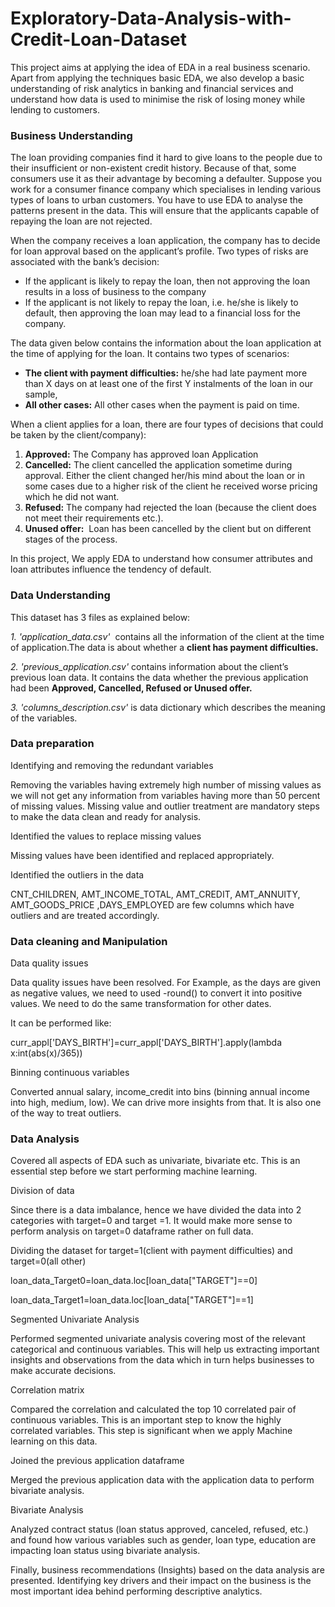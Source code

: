 # Exploratory-Data-Analysis-with-Credit-Loan-Dataset
This project aims at applying the idea of EDA in a real business scenario. Apart from applying the techniques basic EDA, we also develop a basic understanding of risk analytics in banking and financial services and understand how data is used to minimise the risk of losing money while lending to customers.

### **Business Understanding**

The loan providing companies find it hard to give loans to the people due to their insufficient or non-existent credit history. Because of that, some consumers use it as their advantage by becoming a defaulter. Suppose you work for a consumer finance company which specialises in lending various types of loans to urban customers. You have to use EDA to analyse the patterns present in the data. This will ensure that the applicants capable of repaying the loan are not rejected.

When the company receives a loan application, the company has to decide for loan approval based on the applicant’s profile. Two types of risks are associated with the bank’s decision:

- If the applicant is likely to repay the loan, then not approving the loan results in a loss of business to the company
- If the applicant is not likely to repay the loan, i.e. he/she is likely to default, then approving the loan may lead to a financial loss for the company.

The data given below contains the information about the loan application at the time of applying for the loan. It contains two types of scenarios:

- **The client with payment difficulties:** he/she had late payment more than X days on at least one of the first Y instalments of the loan in our sample,
- **All other cases:** All other cases when the payment is paid on time.

When a client applies for a loan, there are four types of decisions that could be taken by the client/company):

1. **Approved:** The Company has approved loan Application
2. **Cancelled:** The client cancelled the application sometime during approval. Either the client changed her/his mind about the loan or in some cases due to a higher risk of the client he received worse pricing which he did not want.
3. **Refused:** The company had rejected the loan (because the client does not meet their requirements etc.).
4. **Unused offer:**  Loan has been cancelled by the client but on different stages of the process.

In this project, We apply EDA to understand how consumer attributes and loan attributes influence the tendency of default.

### **Data Understanding**

This dataset has 3 files as explained below:

*1. 'application_data.csv'*  contains all the information of the client at the time of application.The data is about whether a **client has payment difficulties.**

*2. 'previous_application.csv'* contains information about the client’s previous loan data. It contains the data whether the previous application had been **Approved, Cancelled, Refused or Unused offer.**

*3. 'columns_description.csv'* is data dictionary which describes the meaning of the variables.

### **Data preparation**

Identifying and removing the redundant variables

Removing the variables having extremely high number of missing values as we will not get any information from variables having more than 50 percent of missing values. Missing value and outlier treatment are mandatory steps to make the data clean and ready for analysis.

Identified the values to replace missing values

Missing values have been identified and replaced appropriately.

Identified the outliers in the data

CNT_CHILDREN, AMT_INCOME_TOTAL, AMT_CREDIT, AMT_ANNUITY, AMT_GOODS_PRICE ,DAYS_EMPLOYED are few columns which have outliers and are treated accordingly.

### **Data cleaning and Manipulation**

Data quality issues

Data quality issues have been resolved. For Example, as the days are given as negative values, we need to used -round() to convert it into positive values. We need to do the same transformation for other dates. 

It can be performed like:

curr_appl['DAYS_BIRTH']=curr_appl['DAYS_BIRTH'].apply(lambda x:int(abs(x)/365))

Binning continuous variables

Converted annual salary, income_credit into bins (binning annual income into high, medium, low). We can drive more insights from that. It is also one of the way to treat outliers.

### **Data Analysis**

 Covered all aspects of EDA such as univariate, bivariate etc. This is an essential step before we start performing machine learning.

Division of data

Since there is a data imbalance, hence we have divided the data into 2 categories with target=0 and target =1. It would make more sense to perform analysis on target=0 dataframe rather on full data.

Dividing the dataset for target=1(client with payment difficulties) and target=0(all other)

loan_data_Target0=loan_data.loc[loan_data["TARGET"]==0]

loan_data_Target1=loan_data.loc[loan_data["TARGET"]==1]

Segmented Univariate Analysis

Performed segmented univariate analysis covering most of the relevant categorical and continuous variables. This will help us extracting important insights and observations from the data which in turn helps businesses to make accurate decisions.

Correlation matrix

Compared the correlation and calculated the top 10 correlated pair of continuous variables. This is an important step to know the highly correlated variables. This step is significant when we apply Machine learning on this data.

Joined the previous application dataframe

Merged the previous application data with the application data to perform bivariate analysis. 

Bivariate Analysis

Analyzed contract status (loan status approved, canceled, refused, etc.) and found how various variables such as gender, loan type, education are impacting loan status using bivariate analysis.

Finally, business recommendations (Insights)  based on the data analysis are presented. Identifying key drivers and their impact on the business is the most important idea behind performing descriptive analytics.
